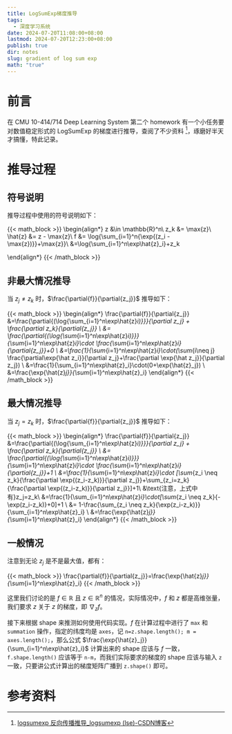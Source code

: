 ```yaml
---
title: LogSumExp梯度推导
tags:
  - 深度学习系统
date: 2024-07-20T11:08:00+08:00
lastmod: 2024-07-20T12:23:00+08:00
publish: true
dir: notes
slug: gradient of log sum exp
math: "true"
---
```


# 前言

在 CMU 10-414/714 Deep Learning System 第二个 homework 有一个小任务要对数值稳定形式的 LogSumExp 的梯度进行推导，查阅了不少资料 [^1]，琢磨好半天才搞懂，特此记录。

# 推导过程

## 符号说明

推导过程中使用的符号说明如下：

{{< math_block >}}
\begin{align*}
 z &\in \mathbb{R}^n\\
 z_k &= \max{z}\\
 \hat{z} &= z - \max{z}\\
 f &= \log{\sum_{i=1}^n{\exp{(z_i - \max{z})}}+\max{z}}\\
 &=\log{\sum_{i=1}^n\exp\hat{z}_i}+z_k

\end{align*}
{{< /math_block >}}

## 非最大情况推导

当 $z_j\neq z_k$ 时，$\frac{\partial{f}}{\partial{z_j}}$ 推导如下：

{{< math_block >}}
\begin{align*}
\frac{\partial{f}}{\partial{z_j}} 
&=\frac{\partial{(\log{\sum_{i=1}^n\exp\hat{z}_i)}}}{\partial z_j} + \frac{\partial z_k}{\partial{z_j}} \\
&= \frac{\partial{(\log{\sum_{i=1}^n\exp\hat{z}_i)}}}{\sum_{i=1}^n\exp\hat{z}_i}\cdot \frac{\sum_{i=1}^n\exp\hat{z}_i}{\partial{z_j}}+0 \\
&=\frac{1}{\sum_{i=1}^n\exp\hat{z}_i}\cdot(\sum_{i\neq j} \frac{\partial\exp{\hat z_i}}{\partial z_j}+\frac{\partial \exp{\hat z_j}}{\partial z_j}) \\ 
&=\frac{1}{\sum_{i=1}^n\exp\hat{z}_i}\cdot(0+\exp{\hat{z}_j}) \\ 
&=\frac{\exp{\hat{z}_j}}{\sum_{i=1}^n\exp\hat{z}_i}
\end{align*}
{{< /math_block >}}

## 最大情况推导

当 $z_j= z_k$ 时，$\frac{\partial{f}}{\partial{z_j}}$ 推导如下：

{{< math_block >}}
\begin{align*}
\frac{\partial{f}}{\partial{z_j}} 
&=\frac{\partial{(\log{\sum_{i=1}^n\exp\hat{z}_i)}}}{\partial z_j} + \frac{\partial z_k}{\partial{z_j}} \\
&= \frac{\partial{(\log{\sum_{i=1}^n\exp\hat{z}_i)}}}{\sum_{i=1}^n\exp\hat{z}_i}\cdot \frac{\sum_{i=1}^n\exp\hat{z}_i}{\partial{z_j}}+1 \\
&=\frac{1}{\sum_{i=1}^n\exp\hat{z}_i}\cdot [\sum_{z_i \neq z_k}{\frac{\partial \exp{(z_i-z_k)}}{\partial z_j}}+\sum_{z_i=z_k}{\frac{\partial \exp{(z_i-z_k)}}{\partial z_j}}]+1\\
&\text{注意，上式中有}z_j=z_k\\
&=\frac{1}{\sum_{i=1}^n\exp\hat{z}_i}\cdot[\sum_{z_i \neq z_k}{-\exp(z_i-z_k)}+0]+1 \\
&= 1-\frac{\sum_{z_i \neq z_k}{\exp(z_i-z_k)}}{\sum_{i=1}^n\exp\hat{z}_i} \\
&=\frac{\exp{\hat{z}_j}}{\sum_{i=1}^n\exp\hat{z}_i}
\end{align*}
{{< /math_block >}}

## 一般情况

注意到无论 $z_j$ 是不是最大值，都有：

{{< math_block >}}
\frac{\partial{f}}{\partial{z_j}}=\frac{\exp{\hat{z}_j}}{\sum_{i=1}^n\exp\hat{z}_i}
{{< /math_block >}}

这里我们讨论的是 $f\in \mathbb{R}$ 且 $z\in\mathbb{R}^n$ 的情况，实际情况中，$f$ 和 $z$ 都是高维张量，我们要求 $z$ 关于 $z$ 的梯度，即 $\nabla_z f$。

接下来根据 shape 来推测如何使用代码实现。$f$ 在计算过程中进行了 `max` 和 `summation` 操作，指定的纬度均是 `axes`，记 `n=z.shape.length(); m = axes.length();`，那么公式 $\frac{\exp{\hat{z}_j}}{\sum_{i=1}^n\exp\hat{z}_i}$ 计算出来的 shape 应该与 $f$ 一致，`f.shape.length()` 应该等于 `n-m`，而我们实际要求的梯度的 shape 应该与输入 `z` 一致，只要讲公式计算出的梯度矩阵广播到 `z.shape()` 即可。

# 参考资料

[^1]: [logsumexp 反向传播推导\_logsumexp (lse)-CSDN博客](https://blog.csdn.net/u010043946/article/details/134408424)